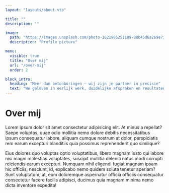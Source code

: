 ```yaml
---
layout: "layouts/about.vto"

title: ""
description: ""

image:
  path: "https://images.unsplash.com/photo-1621905251189-08b45d6a269e?ixlib=rb-4.1.0&ixid=M3wxMjA3fDB8MHxwaG90by1wYWdlfHx8fGVufDB8fHx8fA%3D%3D&auto=format&fit=crop&q=80&w=2069"
  description: "Profile picture"

menu:
  visible: true
  title: "Over mij"
  url: "/over-mij"
  order: 2

block_intro:
  heading: "Meer dan betonboringen — wij zijn je partner in precisie"
  text: "We geloven in eerlijk werk, duidelijke afspraken en resultaten waar je op kunt bouwen."
---
```


# Over mij

Lorem ipsum dolor sit amet consectetur adipisicing elit. At minus a repellat? Saepe voluptas, quae odio mollitia nemo dolore debitis necessitatibus ipsum consequatur labore, aliquam cumque nostrum at dolor, perspiciatis rem earum excepturi blanditiis quia possimus reprehenderit quo similique?

Eius dolores quo voluptas optio voluptatibus, libero magnam iusto qui labore nisi magni molestias voluptates, suscipit mollitia deleniti natus modi corrupti reiciendis earum excepturi. Numquam nihil eligendi fugiat magnam ipsam hic officiis, nesciunt, id, explicabo nemo quidem soluta tenetur aperiam? Sunt voluptatum, at, eum doloremque aspernatur officia officiis consequatur consectetur facere facilis adipisci, ducimus quia magnam minima nemo dicta inventore expedita!